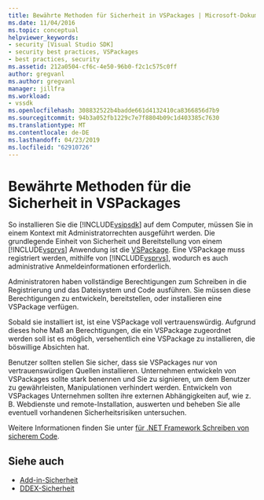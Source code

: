 ```yaml
---
title: Bewährte Methoden für Sicherheit in VSPackages | Microsoft-Dokumentation
ms.date: 11/04/2016
ms.topic: conceptual
helpviewer_keywords:
- security [Visual Studio SDK]
- security best practices, VSPackages
- best practices, security
ms.assetid: 212a0504-cf6c-4e50-96b0-f2c1c575c0ff
author: gregvanl
ms.author: gregvanl
manager: jillfra
ms.workload:
- vssdk
ms.openlocfilehash: 308832522b4badde661d4132410ca8366856d7b9
ms.sourcegitcommit: 94b3a052fb1229c7e7f8804b09c1d403385c7630
ms.translationtype: MT
ms.contentlocale: de-DE
ms.lasthandoff: 04/23/2019
ms.locfileid: "62910726"
---
```

# <a name="best-practices-for-security-in-vspackages"></a>Bewährte Methoden für die Sicherheit in VSPackages
So installieren Sie die [!INCLUDE[vsipsdk](../../extensibility/includes/vsipsdk_md.md)] auf dem Computer, müssen Sie in einem Kontext mit Administratorrechten ausgeführt werden. Die grundlegende Einheit von Sicherheit und Bereitstellung von einem [!INCLUDE[vsprvs](../../code-quality/includes/vsprvs_md.md)] Anwendung ist die [VSPackage](../../extensibility/internals/vspackages.md). Eine VSPackage muss registriert werden, mithilfe von [!INCLUDE[vsprvs](../../code-quality/includes/vsprvs_md.md)], wodurch es auch administrative Anmeldeinformationen erforderlich.

 Administratoren haben vollständige Berechtigungen zum Schreiben in die Registrierung und das Dateisystem und Code ausführen. Sie müssen diese Berechtigungen zu entwickeln, bereitstellen, oder installieren eine VSPackage verfügen.

 Sobald sie installiert ist, ist eine VSPackage voll vertrauenswürdig. Aufgrund dieses hohe Maß an Berechtigungen, die ein VSPackage zugeordnet werden soll ist es möglich, versehentlich eine VSPackage zu installieren, die böswillige Absichten hat.

 Benutzer sollten stellen Sie sicher, dass sie VSPackages nur von vertrauenswürdigen Quellen installieren. Unternehmen entwickeln von VSPackages sollte stark benennen und Sie zu signieren, um dem Benutzer zu gewährleisten, Manipulationen verhindert werden. Entwickeln von VSPackages Unternehmen sollten ihre externen Abhängigkeiten auf, wie z. B. Webdienste und remote-Installation, auswerten und beheben Sie alle eventuell vorhandenen Sicherheitsrisiken untersuchen.

 Weitere Informationen finden Sie unter [für .NET Framework Schreiben von sicherem Code](/previous-versions/visualstudio/visual-studio-2008/d55zzx87(v=vs.90)).

## <a name="see-also"></a>Siehe auch
- [Add-in-Sicherheit](https://msdn.microsoft.com/Library/44a5c651-6246-4310-b371-65378917c799)
- [DDEX-Sicherheit](https://msdn.microsoft.com/library/44a52a70-5c98-450e-993d-4a3b32f69ba8)